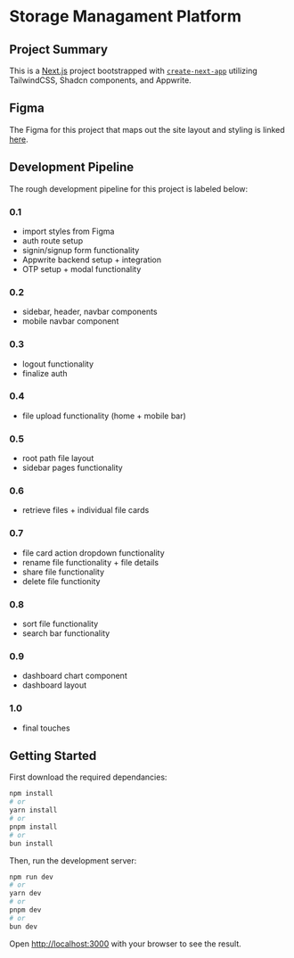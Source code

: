 # Storage Managament Platform

## Project Summary

This is a [Next.js](https://nextjs.org) project bootstrapped with [`create-next-app`](https://nextjs.org/docs/app/api-reference/cli/create-next-app) utilizing TailwindCSS, Shadcn components, and Appwrite.

## Figma

The Figma for this project that maps out the site layout and styling is linked [here](https://www.figma.com/design/y8I7xV3DWrJGEOlJ15IXyc/SMP---Google-Drive-Clone?node-id=2-2&p=f&t=ZfQf3un58zNOPmk5-0).

## Development Pipeline

The rough development pipeline for this project is labeled below:

### 0.1
  - import styles from Figma
  - auth route setup
  - signin/signup form functionality
  - Appwrite backend setup + integration
  - OTP setup + modal functionality

### 0.2
  - sidebar, header, navbar components
  - mobile navbar component

### 0.3
  - logout functionality
  - finalize auth

### 0.4
  - file upload functionality (home + mobile bar)

### 0.5
  - root path file layout
  - sidebar pages functionality

### 0.6
  - retrieve files + individual file cards

### 0.7
  - file card action dropdown functionality
  - rename file functionality + file details
  - share file functionality
  - delete file functionity

### 0.8
  - sort file functionality
  - search bar functionality

### 0.9
  - dashboard chart component
  - dashboard layout
  
### 1.0
  - final touches

## Getting Started

First download the required dependancies:

```bash
npm install
# or
yarn install
# or
pnpm install
# or
bun install
```

Then, run the development server:

```bash
npm run dev
# or
yarn dev
# or
pnpm dev
# or
bun dev
```

Open [http://localhost:3000](http://localhost:3000) with your browser to see the result.

